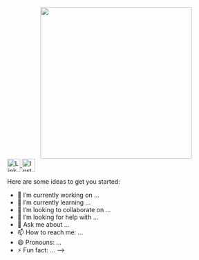 <div id="header" align="center">
  <img src="https://miro.medium.com/v2/resize:fit:640/format:webp/1*89xL_--7GIoVjXairvk-1w.gif" width="350"/>
</div>

<div id="badges">
  <a href="[your-linkedin-URL](https://www.linkedin.com/in/miriam-sarpong-353321220/)">
    <img src="https://cdn4.iconfinder.com/data/icons/social-media-and-logos-11/32/Logo_LinkedIn-512.png" alt="LinkedIn Badge" width="30" align="center"/>
  </a>
  <a href="your-instagram-URL">
    <img src="https://cdn2.iconfinder.com/data/icons/social-media-iconez/64/Instagram-512.png" alt="Instagram Badge" width="30" align="center"/>
  </a>
</div>

Here are some ideas to get you started:

- 🔭 I’m currently working on ...
- 🌱 I’m currently learning ...
- 👯 I’m looking to collaborate on ...
- 🤔 I’m looking for help with ...
- 💬 Ask me about ...
- 📫 How to reach me: ...
- 😄 Pronouns: ...
- ⚡ Fun fact: ...
-->
